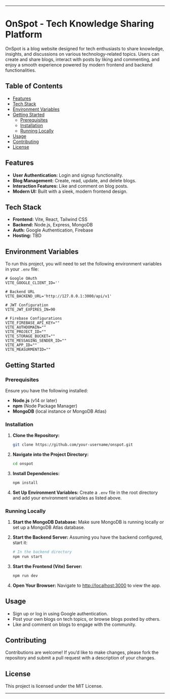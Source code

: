 
---

# OnSpot - Tech Knowledge Sharing Platform

OnSpot is a blog website designed for tech enthusiasts to share knowledge, insights, and discussions on various technology-related topics. Users can create and share blogs, interact with posts by liking and commenting, and enjoy a smooth experience powered by modern frontend and backend functionalities.

## Table of Contents
- [Features](#features)
- [Tech Stack](#tech-stack)
- [Environment Variables](#environment-variables)
- [Getting Started](#getting-started)
  - [Prerequisites](#prerequisites)
  - [Installation](#installation)
  - [Running Locally](#running-locally)
- [Usage](#usage)
- [Contributing](#contributing)
- [License](#license)

## Features
- **User Authentication:** Login and signup functionality.
- **Blog Management:** Create, read, update, and delete blogs.
- **Interaction Features:** Like and comment on blog posts.
- **Modern UI:** Built with a sleek, modern frontend design.

## Tech Stack
- **Frontend:** Vite, React, Tailwind CSS
- **Backend:** Node.js, Express, MongoDB
- **Auth:** Google Authentication, Firebase
- **Hosting:** TBD

## Environment Variables

To run this project, you will need to set the following environment variables in your `.env` file:

```plaintext
# Google OAuth
VITE_GOOGLE_CLIENT_ID=''

# Backend URL
VITE_BACKEND_URL='http://127.0.0.1:3000/api/v1'

# JWT Configuration
VITE_JWT_EXPIRES_IN=90

# Firebase Configurations
VITE_FIREBASE_API_KEY=""
VITE_AUTHDOMAIN=""
VITE_PROJECT_ID=""
VITE_STORAGE_BUCKET=""
VITE_MESSAGING_SENDER_ID=""
VITE_APP_ID=""
VITE_MEASURMENTID=""
```

## Getting Started

### Prerequisites

Ensure you have the following installed:
- **Node.js** (v14 or later)
- **npm** (Node Package Manager)
- **MongoDB** (local instance or MongoDB Atlas)

### Installation

1. **Clone the Repository:**
   ```bash
   git clone https://github.com/your-username/onspot.git
   ```
   
2. **Navigate into the Project Directory:**
   ```bash
   cd onspot
   ```

3. **Install Dependencies:**
   ```bash
   npm install
   ```

4. **Set Up Environment Variables:**
   Create a `.env` file in the root directory and add your environment variables as listed above.

### Running Locally

1. **Start the MongoDB Database:**
   Make sure MongoDB is running locally or set up a MongoDB Atlas database.

2. **Start the Backend Server:**
   Assuming you have the backend configured, start it:
   ```bash
   # In the backend directory
   npm run start
   ```

3. **Start the Frontend (Vite) Server:**
   ```bash
   npm run dev
   ```

4. **Open Your Browser:**
   Navigate to [http://localhost:3000](http://localhost:3000) to view the app.

## Usage

- Sign up or log in using Google authentication.
- Post your own blogs on tech topics, or browse blogs posted by others.
- Like and comment on blogs to engage with the community.

## Contributing

Contributions are welcome! If you’d like to make changes, please fork the repository and submit a pull request with a description of your changes.

## License

This project is licensed under the MIT License.

--- 
